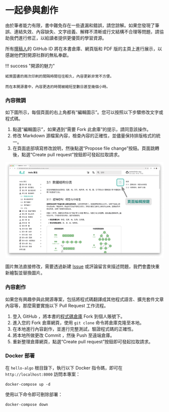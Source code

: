 # 一起參與創作

由於筆者能力有限，書中難免存在一些遺漏和錯誤，請您諒解。如果您發現了筆誤、連結失效、內容缺失、文字歧義、解釋不清晰或行文結構不合理等問題，請協助我們進行修正，以給讀者提供更優質的學習資源。

所有[撰稿人](https://github.com/krahets/hello-algo/graphs/contributors)的 GitHub ID 將在本書倉庫、網頁版和 PDF 版的主頁上進行展示，以感謝他們對開源社群的無私奉獻。

!!! success "開源的魅力"

    紙質圖書的兩次印刷的間隔時間往往較久，內容更新非常不方便。
    
    而在本開源書中，內容更迭的時間被縮短至數日甚至幾個小時。

### 內容微調

如下圖所示，每個頁面的右上角都有“編輯圖示”。您可以按照以下步驟修改文字或程式碼。

1. 點選“編輯圖示”，如果遇到“需要 Fork 此倉庫”的提示，請同意該操作。
2. 修改 Markdown 源檔案內容，檢查內容的正確性，並儘量保持排版格式的統一。
3. 在頁面底部填寫修改說明，然後點選“Propose file change”按鈕。頁面跳轉後，點選“Create pull request”按鈕即可發起拉取請求。

![頁面編輯按鍵](contribution.assets/edit_markdown.png)

圖片無法直接修改，需要透過新建 [Issue](https://github.com/krahets/hello-algo/issues) 或評論留言來描述問題，我們會盡快重新繪製並替換圖片。

### 內容創作

如果您有興趣參與此開源專案，包括將程式碼翻譯成其他程式語言、擴充套件文章內容等，那麼需要實施以下 Pull Request 工作流程。

1. 登入 GitHub ，將本書的[程式碼倉庫](https://github.com/krahets/hello-algo) Fork 到個人賬號下。
2. 進入您的 Fork 倉庫網頁，使用 `git clone` 命令將倉庫克隆至本地。
3. 在本地進行內容創作，並進行完整測試，驗證程式碼的正確性。
4. 將本地所做更改 Commit ，然後 Push 至遠端倉庫。
5. 重新整理倉庫網頁，點選“Create pull request”按鈕即可發起拉取請求。

### Docker 部署

在 `hello-algo` 根目錄下，執行以下 Docker 指令碼，即可在 `http://localhost:8000` 訪問本專案：

```shell
docker-compose up -d
```

使用以下命令即可刪除部署：

```shell
docker-compose down
```
